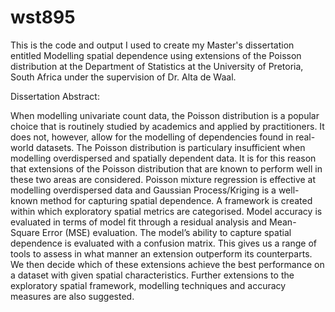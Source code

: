 # wst895
This is the code and output I used to create my Master's dissertation entitled Modelling spatial dependence using extensions of the Poisson distribution at the Department of Statistics at the University of Pretoria, South Africa under the supervision of Dr. Alta de Waal.

Dissertation Abstract:

When modelling univariate count data, the Poisson distribution is a popular choice that is routinely studied by academics and applied by practitioners. It does not, however, allow for the modelling of dependencies found in real-world datasets. The Poisson distribution is particulary insufficient when modelling overdispersed and spatially dependent data. It is for this reason that extensions of the Poisson distribution that are known to perform well in these two areas are considered. Poisson mixture regression is effective at modelling overdispersed data and Gaussian Process/Kriging is a well-known method for capturing spatial dependence. A framework is created within which exploratory spatial metrics are categorised. Model accuracy is evaluated in terms of model fit through a residual analysis and Mean-Square Error (MSE) evaluation. The model’s ability to capture spatial dependence is evaluated with a confusion matrix. This gives us a range of tools to assess in what manner an extension outperform its counterparts. We then decide which of these extensions achieve the best performance on a dataset with given spatial characteristics. Further extensions to the exploratory spatial framework, modelling techniques and accuracy
measures are also suggested.
